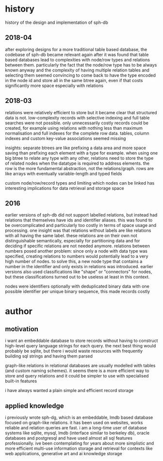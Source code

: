 # history
history of the design and implementation of sph-db

## 2018-04
after exploring designs for a more traditional table based database, the codebase of sph-db became relevant again after it was found that table based databases lead to complexities with node/row types and relations between them. particularly the fact that the node/row type has to be always known anyway and the complexity of having multiple relation tables and selecting them seemed convincing to come back to have the type encoded in the node id and store all in the same btree again, even if that costs significantly more space especially with relations

## 2018-03
relations were relatively efficient to store but it became clear that structured data is not. low-complexity records with selective indexing and full table searches were not possible. only unnecessarily costly records could be created, for example using relations with nothing less than maximum normalisation and full indexes for the complete row data. tables, column indexes and custom key-value associations seemed missing

insights: separate btrees are like prefixing a data area and more space saving than prefixing each element with a type for example. when using one big btree to relate any type with any other, relations need to store the type of related nodes when the datatype is required to address elements. the row is the more fundamental abstraction, not the relations/graph. rows are like arrays with eventually variable-length and typed fields

custom node/row/record types and limiting which nodes can be linked has interesting implications for data retrieval and storage space

## 2016
earlier versions of sph-db did not support labelled relations, but instead had relations that themselves have ids and identifier aliases. this was found to be overcomplicated and particularly too costly in terms of space usage and processing. one insight was that relations without labels are like relations with all having the same label. these relations are on their own not distinguishable semantically, especially for partitioning data and for deciding if specific relations are not needed anymore. relations between numbers posed another problem: since only a node with data type was specified, creating relations to numbers would potentially lead to a very high number of nodes. to solve this, a new node type that contains a number in the identifier and only exists in relations was introduced. earlier versions also used classifications like "shape" or "connectors" for nodes, but these classifications turned out to be useless at least in this context.

nodes were identifiers optionally with deduplicated binary data with one possible identifier per unique binary sequence, this made records costly

# author
## motivation
i want an embeddable database to store records without having to construct high-level query language strings for each query. the next best thing would probably be sqlite, but there i would waste resources with frequently building sql strings and having them parsed

graph-like relations in relational databases are usually modelled with tables (and custom naming schemes). it seems there is a more efficient way to store and query relations and it could be simpler to use with specialised built-in features

i have always wanted a plain simple and efficient record storage

## applied knowledge
i previously wrote sph-dg, which is an embeddable, lmdb based database focused on graph-like relations. it has been used on websites, works reliable and relation queries are fast. i am a long-time user of database systems like sqlite, mysql, lmdb (interface similar to berkeley db), oracle databases and postgresql and have used almost all sql features professionally. ive been contemplating for years about more simplistic and more efficient multi-use information storage and retrieval for contexts like web applications, generative art and ai knowledge storage
